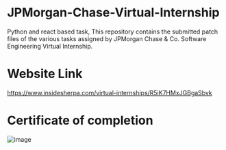 # JPMorgan-Chase-Virtual-Internship
Python and react based task,
This repository contains the submitted patch files of the various tasks assigned by JPMorgan Chase & Co. Software Engineering Virtual Internship.

# Website Link
https://www.insidesherpa.com/virtual-internships/R5iK7HMxJGBgaSbvk

# Certificate of completion
![image](https://user-images.githubusercontent.com/37079865/82112677-d3915280-976c-11ea-99e6-e9abe5395c74.png)
